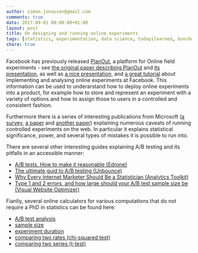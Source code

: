 ```yaml
---
author: simon.jonassen@gmail.com
comments: true
date: 2017-09-01 00:00:00+01:00
layout: post
title: On designing and running online experiments
tags: [statistics, experimentation, data science, todayilearned, bunchoflinks]
share: true
---
```


Facebook has previously released [PlanOut](https://facebook.github.io/planout), a platform for Online field experiments - see [the original paper describing PlanOut](http://hci.stanford.edu/publications/2014/planout/planout-www2014.pdf) and [its presentation](https://www.youtube.com/watch?v=Ayd4sqPH2DE), as well as [a nice presentation ](https://www.slideshare.net/seanjtaylor/implementing-and-analyzing-online-experiments) and [a great tutorial](http://eytan.github.io/www-15-tutorial/) about implementing and analysing online experiments at Facebook. This information can be used to underarstand how to deploy online experiments into a product, for example how to store and represent an experiment with a variety of options and how to assign those to users in a controlled and consistent fashion.

Furthermore there is a series of interesting publications from Microsoft ([a survey](https://ai.stanford.edu/~ronnyk/2009controlledExperimentsOnTheWebSurvey.pdf), [a paper](http://exp-platform.com/Documents/GuideControlledExperiments.pdf) and [another paper](http://exp-platform.com/Documents/2009-ExPpitfalls.pdf)) explaining numerous caveats of running controlled experiments on the web. In particular it explains statistical significance, power, and several types of mistakes it is possible to run into.

There are several other interesting guides explaining A/B testing and its pitfalls in an accessible manner:
* [A/B tests. How to make it reasonable (Edrone)](http://blog.edrone.me/en/ab-test-email-marketing-automation-crm/)
* [The ultimate guid to A/B testing (Unbounce)](http://www.datascienceassn.org/sites/default/files/A-B%20Testing%20Guide.pdf)
* [Why Every Internet Marketer Should Be a Statistician (Analytics Toolkit)](http://blog.analytics-toolkit.com/2014/why-every-internet-marketer-should-be-a-statistician/)
* [Type 1 and 2 errors, and how large should your A/B test sample size be (Visual Website Optimizer)](https://vwo.com/blog/how-to-calculate-ab-test-sample-size/) 

Fianlly, several online calculators for various computations that do not require a PhD in statistics can be found here: 
* [A/B test analysis](http://thumbtack.github.io/abba/demo/abba.html)
* [sample size](http://www.evanmiller.org/ab-testing/sample-size.html) 
* [experiment duration](https://vwo.com/ab-split-test-duration/) 
* [comparing two rates (chi-squared test)](http://www.evanmiller.org/ab-testing/chi-squared.html) 
* [comparing two series (t-test)](http://www.evanmiller.org/ab-testing/t-test.html)
